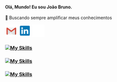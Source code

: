 #### Olá, Mundo! Eu sou João Bruno.

 🌱 Buscando sempre amplificar meus conhecimentos

<div align="left">
  <a href="https://github.com/jbrun0r">
<!--   <img align="center" height="120em" src="https://github-readme-stats.vercel.app/api?username=jbrun0r&border_color=0D1117&border_radius=17&show_icons=true&text_color=C9D1D9&title_color=58A6FF&icon_color=3CB371&bg_color=DEG,1F2938,19212D,141A24,10151D,0D1117&include_all_commits=true&count_private=true"/>
  <img align="center" height="120em" src="https://github-readme-stats.vercel.app/api/top-langs/?username=jbrun0r&border_color=0D1117&border_radius=8&layout=compact&langs_count=7&text_color=C9D1D9&title_color=58A6FF&icon_color=3CB371&bg_color=DEG,0D1117,0D1117,10151D,141A24,19212D,1F2938"/></img> -->
 
  <a href="joaobruno.rf@gmail.com"><img src="https://raw.githubusercontent.com/jbrun0r/jbrun0r/72f3354a14617468a94070d7104542043a51b2aa/Gmail_sem.svg" height ="40em" target="_blank"></a>
  <a href="https://www.linkedin.com/in/joaobrunodev/" target="_blank"><img src="https://raw.githubusercontent.com/jbrun0r/jbrun0r/7dacf3939ea559005194548d71ee6caed9cc3d3b/Linkedin_sem_azul.svg" height="40em" target="_blank"></a>
  <a href="https://portfolio-joaobruno.firebaseapp.com/#/" target="_blank"><img src="https://raw.githubusercontent.com/jbrun0r/jbrun0r/56dea0c4caa3d58084df1a5827fc279503e56cb5/Portfolio_Icon_sem.svg" height="40em" target="_blank"></a> 
</div>
 
 ### [![My Skills](https://skillicons.dev/icons?i=python,flask,java,spring,mysql,postgres&perline=3)](https://skillicons.dev)
 
 ### [![My Skills](https://skillicons.dev/icons?i=flutter,firebase,vue,typescript,css,tailwind&perline=3)](https://skillicons.dev)
 ### [![My Skills](https://skillicons.dev/icons?i=aws,docker,azure&perline=3)](https://skillicons.dev)
 
<!--   <img src="https://github.com/jbrun0r/jbrun0r/blob/imagens/cat-giphy.gif" width="100"/> -->
 
 <!-- ![Snake animation](https://github.com/jbrun0r/jbrun0r/blob/output/github-contribution-grid-snake.svg) -->

